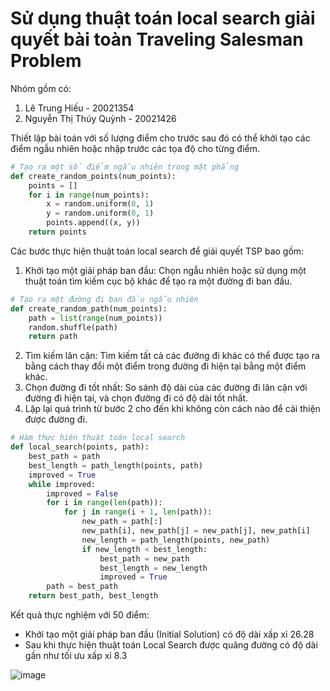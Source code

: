 # Sử dụng thuật toán local search giải quyết bài toàn Traveling Salesman Problem

Nhóm gồm có:  
1. Lê Trung Hiếu - 20021354  
2. Nguyễn Thị Thúy Quỳnh - 20021426  

Thiết lập bài toán với số lượng điểm cho trước sau đó có thể khởi tạo các điểm ngẫu nhiên hoặc nhập trước các tọa độ cho từng điểm.

~~~ python
# Tạo ra một số điểm ngẫu nhiên trong mặt phẳng
def create_random_points(num_points):
    points = []
    for i in range(num_points):
        x = random.uniform(0, 1)
        y = random.uniform(0, 1)
        points.append((x, y))
    return points
~~~

Các bước thực hiện thuật toán local search để giải quyết TSP bao gồm:
1. Khởi tạo một giải pháp ban đầu: Chọn ngẫu nhiên hoặc sử dụng một thuật toán tìm kiếm cục bộ khác để tạo ra một đường đi ban đầu.

~~~ python
# Tạo ra một đường đi ban đầu ngẫu nhiên
def create_random_path(num_points):
    path = list(range(num_points))
    random.shuffle(path)
    return path
~~~

2. Tìm kiếm lân cận: Tìm kiếm tất cả các đường đi khác có thể được tạo ra bằng cách thay đổi một điểm trong đường đi hiện tại bằng một điểm khác.
3. Chọn đường đi tốt nhất: So sánh độ dài của các đường đi lân cận với đường đi hiện tại, và chọn đường đi có độ dài tốt nhất.
4. Lặp lại quá trình từ bước 2 cho đến khi không còn cách nào để cải thiện được đường đi.

~~~ python
# Hàm thực hiện thuật toán local search
def local_search(points, path):
    best_path = path
    best_length = path_length(points, path)
    improved = True
    while improved:
        improved = False
        for i in range(len(path)):
            for j in range(i + 1, len(path)):
                new_path = path[:]
                new_path[i], new_path[j] = new_path[j], new_path[i]
                new_length = path_length(points, new_path)
                if new_length < best_length:
                    best_path = new_path
                    best_length = new_length
                    improved = True
        path = best_path
    return best_path, best_length
~~~

Kết quả thực nghiệm với 50 điểm:
- Khởi tạo một giải pháp ban đầu (Initial Solution) có độ dài xấp xỉ 26.28
- Sau khi thực hiện thuật toán Local Search được quãng đường có độ dài gần như tối ưu xấp xỉ 8.3

![image](https://user-images.githubusercontent.com/78080006/221397094-f64487a5-e243-4c8b-8eac-1e176b8f58a2.png)
